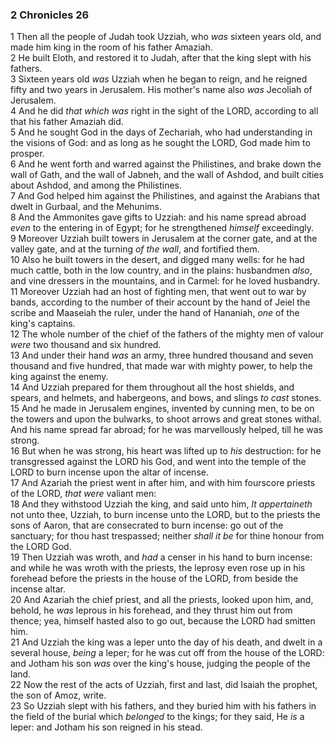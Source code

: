 ### 2 Chronicles 26

1 Then all the people of Judah took Uzziah, who *was* sixteen years old, and made him king in the room of his father Amaziah.  
2 He built Eloth, and restored it to Judah, after that the king slept with his fathers.  
3 Sixteen years old *was* Uzziah when he began to reign, and he reigned fifty and two years in Jerusalem. His mother's name also *was* Jecoliah of Jerusalem.  
4 And he did *that which was* right in the sight of the LORD, according to all that his father Amaziah did.  
5 And he sought God in the days of Zechariah, who had understanding in the visions of God: and as long as he sought the LORD, God made him to prosper.  
6 And he went forth and warred against the Philistines, and brake down the wall of Gath, and the wall of Jabneh, and the wall of Ashdod, and built cities about Ashdod, and among the Philistines.  
7 And God helped him against the Philistines, and against the Arabians that dwelt in Gurbaal, and the Mehunims.  
8 And the Ammonites gave gifts to Uzziah: and his name spread abroad *even* to the entering in of Egypt; for he strengthened *himself* exceedingly.  
9 Moreover Uzziah built towers in Jerusalem at the corner gate, and at the valley gate, and at the turning *of the wall*, and fortified them.  
10 Also he built towers in the desert, and digged many wells: for he had much cattle, both in the low country, and in the plains: husbandmen *also*, and vine dressers in the mountains, and in Carmel: for he loved husbandry.  
11 Moreover Uzziah had an host of fighting men, that went out to war by bands, according to the number of their account by the hand of Jeiel the scribe and Maaseiah the ruler, under the hand of Hananiah, *one* of the king's captains.  
12 The whole number of the chief of the fathers of the mighty men of valour *were* two thousand and six hundred.  
13 And under their hand *was* an army, three hundred thousand and seven thousand and five hundred, that made war with mighty power, to help the king against the enemy.  
14 And Uzziah prepared for them throughout all the host shields, and spears, and helmets, and habergeons, and bows, and slings *to cast* stones.  
15 And he made in Jerusalem engines, invented by cunning men, to be on the towers and upon the bulwarks, to shoot arrows and great stones withal. And his name spread far abroad; for he was marvellously helped, till he was strong.  
16 But when he was strong, his heart was lifted up to *his* destruction: for he transgressed against the LORD his God, and went into the temple of the LORD to burn incense upon the altar of incense.  
17 And Azariah the priest went in after him, and with him fourscore priests of the LORD, *that were* valiant men:  
18 And they withstood Uzziah the king, and said unto him, *It appertaineth* not unto thee, Uzziah, to burn incense unto the LORD, but to the priests the sons of Aaron, that are consecrated to burn incense: go out of the sanctuary; for thou hast trespassed; neither *shall it be* for thine honour from the LORD God.  
19 Then Uzziah was wroth, and *had* a censer in his hand to burn incense: and while he was wroth with the priests, the leprosy even rose up in his forehead before the priests in the house of the LORD, from beside the incense altar.  
20 And Azariah the chief priest, and all the priests, looked upon him, and, behold, he *was* leprous in his forehead, and they thrust him out from thence; yea, himself hasted also to go out, because the LORD had smitten him.  
21 And Uzziah the king was a leper unto the day of his death, and dwelt in a several house, *being* a leper; for he was cut off from the house of the LORD: and Jotham his son *was* over the king's house, judging the people of the land.  
22 Now the rest of the acts of Uzziah, first and last, did Isaiah the prophet, the son of Amoz, write.  
23 So Uzziah slept with his fathers, and they buried him with his fathers in the field of the burial which *belonged* to the kings; for they said, He *is* a leper: and Jotham his son reigned in his stead.  
